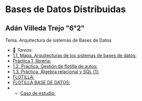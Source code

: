 # Bases de Datos Distribuidas
## Adán Villeda Trejo "6°2"
Tema: Arquitectura de sistemas de Bases de Datos
- :file_folder: _Tareas_:
- [1.1. Mapa. Arquitecturas de los sistemas de bases de datos: ](Arquitectura_De_Bases_De_Datos.pdf)
- [Práctica 1, libreria: ](BDD_1.pdf)
- [1.2. Práctica. Gestión de flotilla de autos: ](BDD_2.pdf)
- [1.3. Práctica. Álgebra relacional y SQL (1): ](BDD_3.pdf)
- [FLOTILLA: ](flotillas.pdf)
- [FLOTILLA BASE DE DATOS: ](flotillasql.txt)
- - [Caso de estudio: ](FlujoDeDatos.pdf)

